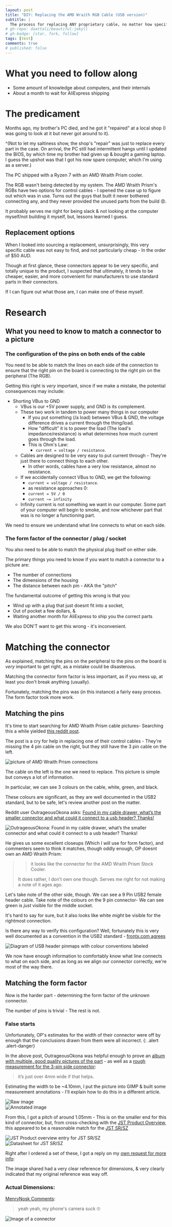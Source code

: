 ```yaml
---
layout: post
title: "DIY: Replacing the AMD Wraith RGB Cable (USB version)"
subtitle: |
  The process for replacing ANY proprietary cable, no matter how specific.
# gh-repo: daattali/beautiful-jekyll
# gh-badge: [star, fork, follow]
tags: [test]
comments: true
# published: false
---
```


# What you need to follow along

- Some amount of knowledge about computers, and their internals
- About a month to wait for AliExpress shipping

# The predicament

Months ago, my brother's PC died, and he got it "repaired" at a local shop
(I was going to look at it but never got around to it).

^(Not to let my saltiness show, the shop's "repair" was just to replace every part in the case. On arrival, the PC still had intermittent hangs until I updated the BIOS, by which time my brother had given up & bought a gaming laptop.
I guess the upshot was that I got his now spare computer, which I'm using as a server.)

The PC shipped with a Ryzen 7 with an AMD Wraith Prism cooler.

The RGB wasn't being detected by my system.
The AMD Wraith Prism's RGBs have two options for control cables - I opened the case up to figure out which was in use.
Turns out the guys that built it never bothered connecting any, and they never provided the unused parts from the build 😡.

It probably serves me right for being slack & not looking at the computer myself/not building it myself, but, lessons learned I guess.

## Replacement options

When I looked into sourcing a replacement, unsurprisingly, this very specific cable was not easy to find, and not particularly cheap -
In the order of $50 AUD.

Though at first glance, these connectors appear to be very specific, and totally unique to the product, I suspected that ultimately,
it tends to be cheaper, easier, and more convenient for manufacturers to use standard parts in their connectors.

If I can figure out what those are, I can make one of these myself.

# Research

## What you need to know to match a connector to a picture

### The configuration of the pins on both ends of the cable

You need to be able to match the lines on each side of the connection to ensure that
the right pin on the board is connecting to the right pin on the peripheral (The RGB).

Getting this right is _very_ important, since if we make a mistake, the potential consequences
may include:

* Shorting VBus to GND
  * VBus is our +5V power supply, and GND is its complement. 
  * These two work in tandem to power many things in our computer
    * If you put something (/a load) between VBus & GND, the voltage difference drives a current
      through the thing/load.
    * How "difficult" it is to power the load (The load's impedance/resistance) is what determines
      how much current goes through the load.
    * This is Ohm's Law:
      * `current = voltage / resistance`.
  * Cables are designed to be very easy to put current through - They're just there to connect things to each other.
    * In other words, cables have a very low resistance, almost no resistance.
  * If we accidentally connect VBus to GND, we get the following:
    * `current = voltage / resistance`. 
    * as resistance approaches 0:
    * `current = 5V / 0`
    * `current ~= infinity`
  * Infinity current is not something we want in our computer. Some part of your computer will begin to smoke,
    and now whichever part that was is no longer a functioning part.

We need to ensure we understand what line connects to what on each side.

### The form factor of the connector / plug / socket

You also need to be able to match the physical plug itself on either side.

The primary things you need to know if you want to match a connector to a picture are:

* The number of connections
* The dimensions of the housing
* The distance between each pin - AKA the "pitch"

The fundamental outcome of getting this wrong is that you:

* Wind up with a plug that just doesnt fit into a socket,
* Out of pocket a few dollars, &
* Waiting another month for AliExpress to ship you the correct parts

We also DON'T want to get this wrong - it's inconvenient.

# Matching the connector

As explained, matching the pins on the peripheral to the pins on the board is *very* important to get right,
as a mistake could be disasterous.

Matching the connector form factor is less important, as if you mess up, at least you don't break anything (usually).

Fortunately, matching the pins was (in this instance) a fairly easy process.
The form factor took more work.

## Matching the pins

It's time to start searching for AMD Wraith Prism cable pictures- Searching this a while
yielded [this reddit post](https://www.reddit.com/r/AMDHelp/comments/hmfmy7/lost_wraith_prism_cable_need_help/).

The post is a cry for help in replacing one of their control cables - They're missing the 4 pin cable on the right,
but they still have the 3 pin cable on the left.

![picture of AMD Wraith Prism connections](/assets/img/amd_wraith/david_moss91_missing_cable.jpg)

The cable on the left is the one we need to replace. This picture is simple but conveys a lot of information.

In particular, we can see 3 colours on the cable, white, green, and black.

These colours are significant, as they are well documented in the USB2 standard, but to be safe,
let's review another post on the matter.

Reddit user OutrageousOkona asks: [Found in my cable drawer, what’s the smaller connector and what could it connect to a usb header? Thanks!](https://www.reddit.com/r/pcmasterrace/comments/g2dy9w/found_in_my_cable_drawer_whats_the_smaller/)

![OutrageousOkona: Found in my cable drawer, what’s the smaller connector and what could it connect to a usb header? Thanks!](/assets/img/amd_wraith/OutrageousOkona/01_both.jpg)

He gives us some excellent closeups (Which I will use for form factor), and commenters seem to think it matches,
though oddly enough, OP doesnt own an AMD Wraith Prism:

> > it looks like the connector for the AMD Wraith Prism Stock Cooler.
>
> It does rather, I don’t own one though. Serves me right for not making a note of it ages ago.

Let's take note of the other side, though. We can see a 9 Pin USB2 female header cable.
Take note of the colours on the 9 pin connector- We can see green is *just* visible for the middle socket.

It's hard to say for sure, but it also looks like white *might* be visible for the rightmost connection.

Is there any way to verify this configuration?
Well, fortunately this is very well documented as a convention in the USB2 standard - [frontx.com agrees](https://www.frontx.com/cpx108_2.html)

![Diagram of USB header pinmaps with colour conventions labeled](/assets/img/amd_wraith/frontx_usb_pin_map.jpg)

We now have enough information to comfortably know what line connects to what on each side, and as long as we align our connector correctly, we're most of the way there.

## Matching the form factor

Now is the harder part - determining the form factor of the unknown connector.

The number of pins is trivial - The rest is not.

### False starts

Unfortunately, OP's estimates for the width of their connector were off by enough that
the conclusions drawn from them were all incorrect.
{: .alert .alert-danger}

In the above post, OutrageousOkona 
was helpful enough to prove an [album with multiple, good quality pictures of the part](https://imgur.com/a/qO7Do76) -
as well as a [rough measurement for the 3-pin side connector](https://www.reddit.com/r/pcmasterrace/comments/g2dy9w/found_in_my_cable_drawer_whats_the_smaller/fnkwxh3?utm_source=share&utm_medium=web2x&context=3):

>  it’s just over 4mm wide if that helps.
 
Estimating the width to be ~4.10mm, I put the picture into GIMP & built some measurement annotations - I'll explain how to do this in a different article.

<div class="row">
  <div class="col-12 col-md-6">
   <img alt="Raw image" src="/assets/img/amd_wraith/OutrageousOkona/02_closeup_raw_kvAsyd0.png">
  </div>
  <div class="col-12 col-md-6">
   <img alt="Annotated image" src="/assets/img/amd_wraith/OutrageousOkona/02_closeup_annotated_kvAsyd0.png">
  </div>
</div>

From this, I got a pitch of around 1.05mm - This is on the smaller end for this kind of connector, but, from cross-checking with
the [JST Product Overview](https://jst.de/uploads/product_overview/JST%20Product%20Overview_JD09.pdf), this appeared to be a reasonable match
for the [JST SR/SZ](https://www.jst-mfg.com/product/pdf/eng/eSR.pdf?60555f49b2287)


<div class="row">
  <div class="col-12 col-md-6">
   <img alt="JST Product overview entry for JST SR/SZ" src="/assets/img/amd_wraith/jst_refs/jst_sr_sz_ssr.jpg">
  </div>
  <div class="col-12 col-md-6">
   <img alt="Datasheet for JST SR/SZ" src="/assets/img/amd_wraith/jst_refs/jst_sr_sz_ssr_datasheet.jpg">
  </div>
</div>

Right after I ordered a set of these, I got a reply on my [own request for more info](https://www.reddit.com/r/pcmasterrace/comments/m8z8wd/request_pictures_of_amd_wraith_prisms_rbg/):

The image shared had a very clear reference for dimensions, & very clearly indicated that my original reference was way off.

### Actual Dimensions:

[MenryNosk Comments](https://www.reddit.com/r/pcmasterrace/comments/m8z8wd/request_pictures_of_amd_wraith_prisms_rbg/grkfc4p?utm_source=share&utm_medium=web2x&context=3):
> yeah yeah, my phone's camera suck 🙄

![Image of a connector](/assets/img/amd_wraith/MenryNosk/AjuCNBU_raw.jpg)
